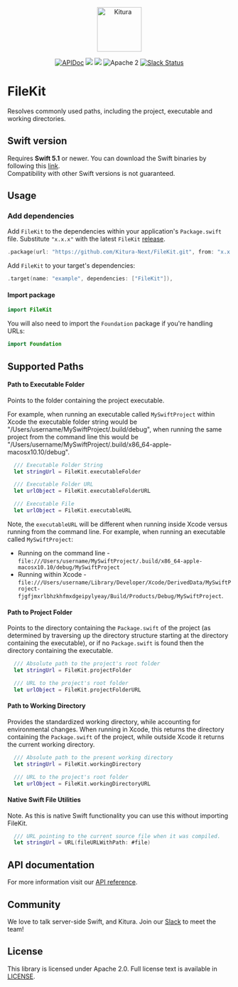 <p align="center">
    <a href="http://kituranext.org/">
        <img src="https://raw.githubusercontent.com/Kitura-Next/Kitura/master/Sources/Kitura/resources/kitura-bird.svg?sanitize=true" height="100" alt="Kitura">
    </a>
</p>

<p align="center">
    <a href="https://www.kituranext.org/learn/">
    <img src="https://img.shields.io/badge/docs-kitura-1FBCE4.svg" alt="APIDoc"></a>
    <a href="https://github.com/Kitura-Next/FileKit/actions?query=workflow%3ASwift+MacOS">
    <img src="https://github.com/Kitura-Next/FileKit/workflows/Swift%20MacOS/badge.svg"></a>
    <a href="https://github.com/Kitura-Next/FileKit/actions?query=workflow%3ASwift+Ubuntu">
    <img src="https://github.com/Kitura-Next/FileKit/workflows/Swift%20Ubuntu/badge.svg"></a>
    <img src="https://img.shields.io/badge/license-Apache2-blue.svg?style=flat" alt="Apache 2">
    <a href="http://swift-at-ibm-slack.mybluemix.net/">
    <img src="http://swift-at-ibm-slack.mybluemix.net/badge.svg" alt="Slack Status"></a>
</p>

# FileKit

Resolves commonly used paths, including the project, executable and working directories.

## Swift version
Requires **Swift 5.1** or newer. You can download the Swift binaries by following this [link](https://swift.org/download/).  
Compatibility with other Swift versions is not guaranteed.

## Usage

### Add dependencies

Add `FileKit` to the dependencies within your application's `Package.swift` file. Substitute `"x.x.x"` with the latest `FileKit` [release](https://github.com/Kitura-Next/FileKit/releases).

```swift
.package(url: "https://github.com/Kitura-Next/FileKit.git", from: "x.x.x")
```
Add `FileKit` to your target's dependencies:

```Swift
.target(name: "example", dependencies: ["FileKit"]),
```

#### Import package

```swift
import FileKit
```

You will also need to import the `Foundation` package if you're handling URLs:

```swift
import Foundation
```

## Supported Paths

#### Path to Executable Folder

Points to the folder containing the project executable.

For example, when running an executable called `MySwiftProject` within Xcode the executable folder string would be "/Users/username/MySwiftProject/.build/debug", when running the same project from the command line this would be "/Users/username/MySwiftProject/.build/x86_64-apple-macosx10.10/debug".

```swift
  /// Executable Folder String
  let stringUrl = FileKit.executableFolder

  /// Executable Folder URL
  let urlObject = FileKit.executableFolderURL

  /// Executable File
  let urlObject = FileKit.executableURL
```

Note, the `executableURL` will be different when running inside Xcode versus running from the command line.
For example, when running an executable called `MySwiftProject`:
- Running on the command line - `file:///Users/username/MySwiftProject/.build/x86_64-apple-macosx10.10/debug/MySwiftProject`
- Running within Xcode - `file:///Users/username/Library/Developer/Xcode/DerivedData/MySwiftProject-fjgfjmxrlbhzkhfmxdgeipylyeay/Build/Products/Debug/MySwiftProject`.

#### Path to Project Folder

Points to the directory containing the `Package.swift` of the project (as determined by traversing up the directory structure starting at the directory containing the executable), or if no `Package.swift` is found then the directory containing the executable.

```swift
  /// Absolute path to the project's root folder
  let stringUrl = FileKit.projectFolder

  /// URL to the project's root folder
  let urlObject = FileKit.projectFolderURL
```

#### Path to Working Directory

Provides the standardized working directory, while accounting for environmental changes. When running in Xcode, this returns the directory containing the `Package.swift` of the project, while outside Xcode it returns the current working directory.

```swift
  /// Absolute path to the present working directory
  let stringUrl = FileKit.workingDirectory

  /// URL to the project's root folder
  let urlObject = FileKit.workingDirectoryURL
```

#### Native Swift File Utilities

Note. As this is native Swift functionality you can use this without importing FileKit.

```swift
  /// URL pointing to the current source file when it was compiled.
  let stringUrl = URL(fileURLWithPath: #file)
```

## API documentation

For more information visit our [API reference](http://kitura-next.github.io/FileKit/).

## Community

We love to talk server-side Swift, and Kitura. Join our [Slack](http://swift-at-ibm-slack.mybluemix.net/) to meet the team!

## License

This library is licensed under Apache 2.0. Full license text is available in [LICENSE](https://github.com/Kitura-Next/FileKit/blob/master/LICENSE).
